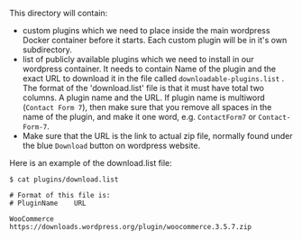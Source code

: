 This directory will contain:
* custom plugins which we need to place inside the main wordpress Docker container before it starts. Each custom plugin will be in it's own subdirectory.
* list of publicly available plugins which we need to install in our wordpress container. It needs to contain Name of the plugin and the exact URL to download it in the file called `downloadable-plugins.list` . The format of the 'download.list' file is that it must have total two columns. A plugin name and the URL. If plugin name is multiword (`Contact Form 7`), then make sure that you remove all spaces in the name of the plugin, and make it one word, e.g.  `ContactForm7` or `Contact-Form-7`.  
* Make sure that the URL is the link to actual zip file, normally found under the blue `Download` button on wordpress website.

Here is an example of the download.list file:
```
$ cat plugins/download.list

# Format of this file is:
# PluginName	URL

WooCommerce    	https://downloads.wordpress.org/plugin/woocommerce.3.5.7.zip
```
